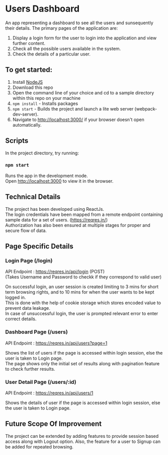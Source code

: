 # Users Dashboard

An app representing a dashboard to see all the users and sunsequently their details. The primary pages of the application are:<br>

1. Display a login form for the user to login into the application and view further content.
2. Check all the possible users available in the system.
3. Check the details of a particular user.

## To get started:

1. Install [NodeJS](http://www.nodejs.org)
2. Download this repo
3. Open the command line of your choice and cd to a sample directory within this repo on your machine
4. `npm install` - Installs packages
5. `npm start` - Builds the project and launch a lite web server (webpack-dev-server).
6. Navigate to [http://localhost:3000/](http://localhost:3000/) if your browser doesn't open automatically.


## Scripts

In the project directory, try running:

### `npm start`

Runs the app in the development mode.<br>
Open [http://localhost:3000](http://localhost:3000) to view it in the browser.


## Technical Details

The project has been developed using ReactJs. <br>
The login credentials have been mapped from a remote endpoint containing sample data for a set of users. (https://reqres.in/) <br>
Authorization has also been ensured at multiple stages for proper and secure flow of data.<br>


## Page Specific Details

### Login Page (/login)

API Endpoint : https://reqres.in/api/login (POST) <br>
(Takes Username and Password to checkk if they correspond to valid user) <br>

On successful login, an user session is created limiting to 3 mins for short term browsing rights, and to 10 mins for when the user wants to be kept logged in.<br>
This is done with the help of cookie storage which stores encoded value to prevent data leakage.<br>
In case of unsuccessful login, the user is prompted relevant error to enter correct details.

### Dashboard Page (/users)

API Endpoint : https://reqres.in/api/users?page=1 <br>

Shows the list of users if the page is accessed within login session, else the user is taken to Login page. <br>
The page shows only the initial set of results along with pagination feature to check further results.

### User Detail Page (/users/:id)

API Endpoint : https://reqres.in/api/users/1 <br>

Shows the details of user if the page is accessed within login session, else the user is taken to Login page.



## Future Scope Of Improvement

The project can be extended by adding features to provide session based access along with Logout option. Also, the feature for a user to Signup can be added for repeated browsing.
